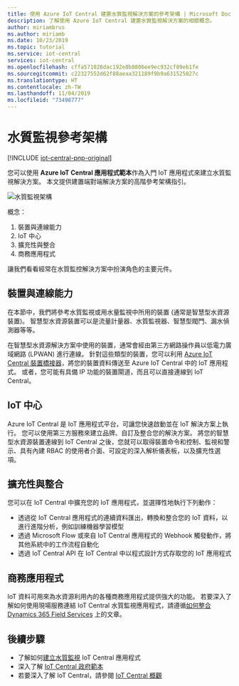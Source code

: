 ```yaml
---
title: 使用 Azure IoT Central 建置水質監視解決方案的參考架構 | Microsoft Docs
description: 了解使用 Azure IoT Central 建置水質監視解決方案的相關概念。
author: miriambrus
ms.author: miriamb
ms.date: 10/23/2019
ms.topic: tutorial
ms.service: iot-central
services: iot-central
ms.openlocfilehash: cffa571028dac192e8b8806ee9ec932cf89eb1fe
ms.sourcegitcommit: c22327552d62f88aeaa321189f9b9a631525027c
ms.translationtype: HT
ms.contentlocale: zh-TW
ms.lasthandoff: 11/04/2019
ms.locfileid: "73498777"
---
```

# <a name="water-quality-monitoring-reference-architecture"></a>水質監視參考架構 

[!INCLUDE [iot-central-pnp-original](../../../includes/iot-central-pnp-original-note.md)]

您可以使用 **Azure IoT Central 應用程式範本**作為入門 IoT 應用程式來建立水質監視解決方案。 本文提供建置端對端解決方案的高階參考架構指引。 


![水質監視架構](./media/concepts-waterqualitymonitoring-architecture/concepts-waterqualitymonitoring-architecture1.png)

概念：

1. 裝置與連線能力  
1. IoT 中心 
2. 擴充性與整合
3. 商務應用程式

讓我們看看經常在水質監控解決方案中扮演角色的主要元件。

## <a name="devices-and-connectivity"></a>裝置與連線能力 
在本節中，我們將參考水質監視或用水量監視中所用的裝置 (通常是智慧型水資源裝置)。 智慧型水資源裝置可以是流量計量器、水質監視器、智慧型閥門、漏水偵測器等等。

在智慧型水資源解決方案中使用的裝置，通常會經由第三方網路操作員以低電力廣域網路 (LPWAN) 進行連線。 針對這些類型的裝置，您可以利用 [Azure IoT Central 裝置橋接器](https://docs.microsoft.com/azure/iot-central/core/howto-build-iotc-device-bridge)，將您的裝置資料傳送至 Azure IoT Central 中的 IoT 應用程式。 或者，您可能有具備 IP 功能的裝置閘道，而且可以直接連線到 IoT Central。

## <a name="iot-central"></a>IoT 中心 
Azure IoT Central 是 IoT 應用程式平台，可讓您快速啟動並在 IoT 解決方案上執行。 您可以使用第三方服務來建立品牌、自訂及整合您的解決方案。
將您的智慧型水資源裝置連線到 IoT Central 之後，您就可以取得裝置命令和控制、監視和警示、具有內建 RBAC 的使用者介面、可設定的深入解析儀表板，以及擴充性選項。 

## <a name="extensibility-and-integrations"></a>擴充性與整合 
您可以在 IoT Central 中擴充您的 IoT 應用程式，並選擇性地執行下列動作：
* 透過從 IoT Central 應用程式的連續資料匯出，轉換和整合您的 IoT 資料，以進行進階分析，例如訓練機器學習模型
* 透過 Microsoft Flow 或來自 IoT Central 應用程式的 Webhook 觸發動作，將其他系統中的工作流程自動化
* 透過 IoT Central API 在 IoT Central 中以程式設計方式存取您的 IoT 應用程式

## <a name="business-applications"></a>商務應用程式 
IoT 資料可用來為水資源利用內的各種商務應用程式提供強大的功能。 若要深入了解如何使用現場服務連結 IoT Central 水質監視應用程式，請遵循[如何整合 Dynamics 365 Field Services](./how-to-configure-connected-field-services.md) 上的文章。 


## <a name="next-steps"></a>後續步驟
* 了解如何[建立水質監視](./tutorial-water-quality-monitoring.md) IoT Central 應用程式
* 深入了解 [IoT Central 政府範本](./overview-iot-central-government.md)
* 若要深入了解 IoT Central，請參閱 [IoT Central 概觀](https://docs.microsoft.com/azure/iot-central/core/overview-iot-central)

